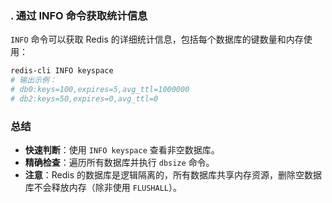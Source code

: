 ### **. 通过 INFO 命令获取统计信息**

`INFO` 命令可以获取 Redis 的详细统计信息，包括每个数据库的键数量和内存使用：



```bash
redis-cli INFO keyspace
# 输出示例：
# db0:keys=100,expires=5,avg_ttl=1000000
# db2:keys=50,expires=0,avg_ttl=0
```

### **总结**

- **快速判断**：使用 `INFO keyspace` 查看非空数据库。
- **精确检查**：遍历所有数据库并执行 `dbsize` 命令。
- **注意**：Redis 的数据库是逻辑隔离的，所有数据库共享内存资源，删除空数据库不会释放内存（除非使用 `FLUSHALL`）。